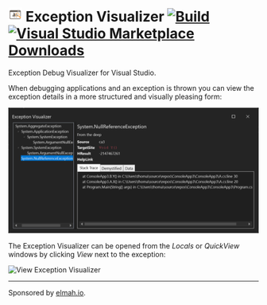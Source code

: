 # <img src="src/ExceptionVisualizer/icon.png" style="height: 1em; width: 1em;"> Exception Visualizer [![Build](https://github.com/elmahio/ExceptionVisualizer/actions/workflows/dotnet.yml/badge.svg)](https://github.com/elmahio/ExceptionVisualizer/actions) [![Visual Studio Marketplace Downloads](https://img.shields.io/visual-studio-marketplace/d/elmahio.exceptioninspector)](https://marketplace.visualstudio.com/items?itemName=elmahio.exceptioninspector)

Exception Debug Visualizer for Visual Studio.

When debugging applications and an exception is thrown you can view the exception details in a more structured and visually pleasing form:

![Exception Visualizer](screenshot.png)

The Exception Visualizer can be opened from the *Locals* or *QuickView* windows by clicking *View* next to the exception:

![View Exception Visualizer](https://github.com/elmahio/ExceptionVisualizer/assets/563206/8dd68fc6-85f2-416d-a5b2-8f78de57fdbf)

---

Sponsored by [elmah.io](https://elmah.io).
